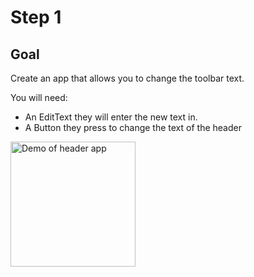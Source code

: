 Step 1
===

Goal
---

Create an app that allows you to change the toolbar text.

You will need:

* An EditText they will enter the new text in.
* A Button they press to change the text of the header

<img src="https://lh3.googleusercontent.com/IvVo_ifl4u5irIxTsvC18SXTJbh6hdjF2yTIiBHMPk0fMki0JY5FH0wm7wlEEhc68hvpvhPn1p6XDpR_jWjax2IQLb4flvwrnHSpADmZRoVddCrdlQ-hFB2636fHp8V86MIAWHooigboMuM1b_XCq0QqB_GrmwxijzVR8Ea2d5SmBG8IAABFGAE6ATfJZQWogf27LN9NtxPx5PHmuiRtvGtX3-2T0nXkBTdzz8lPUrLJbdLfda1QnyhrIx4OFdNIDtWe0nz7sQsyiOVKp4Dq5J5zQToMliW8VmffUbUwrHLgEzPa1BDc5rNkEtfPffadOGpXEt_nclX_w5qpTrDhLStCU-oTRrlCJNdkOu2Ah7dr32f0GzScgdxUiC-ELrVF4yv0m29iM_F2b6lyC54jPYSEP4F2qHOpv02-XNGYDl_dtCNETPBdf6taHNNcUJhB-8UoqdGtvxHpEj17ZAzU4e6Fpj2E-iwMEdNAgOl_Y6q76zMPA1aoKqNwD_o1iiKkZHyLmVc9LnsIfrLKL4wEKhIB2WBVehRhO76dgQO15JcwYSsOTAV5zCqJeDmbXaSG-B7dgdFCPwxe2pVCJpY_yG2KuptSZcdiFQ9p-qxS9suRMYeaQg=w480-h984-no" alt="Demo of header app" style="width: 200px;" />

